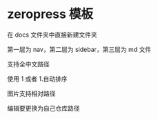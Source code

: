 # zeropress 模板

在 docs 文件夹中直接新建文件夹

第一层为 nav，第二层为 sidebar，第三层为 md 文件

支持全中文路径

使用 1 或者 1.自动排序

图片支持相对路径

编辑要更换为自己仓库路径
